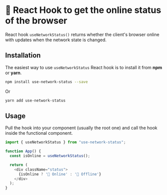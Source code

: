 # 📡 React Hook to get the online status of the browser

React hook `useNetworkStatus()` returns whether the client's browser online with updates when the network state is changed.

## Installation

The easiest way to use `useNetworkStatus` React hook is to install it from **npm** or **yarn**.

```sh
npm install use-network-status --save
```

Or

```sh
yarn add use-network-status
```

## Usage
Pull the hook into your component (usually the root one) and call the hook inside the functional component. 

```js
import { useNetworkStatus } from "use-network-status";

function App() {
  const isOnline = useNetworkStatus();

  return (
    <div className="status">
      {isOnline ? '📡 Online' : '📴 Offline'}
    </div>
  );
}
```